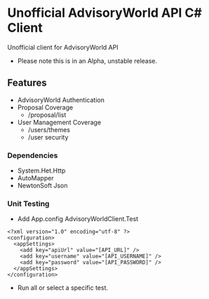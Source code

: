 # Unofficial AdvisoryWorld API C# Client
Unofficial client for AdvisoryWorld API

- Please note this is in an Alpha, unstable release. 

## Features
- AdvisoryWorld Authentication
- Proposal Coverage
  - /proposal/list
- User Management Coverage
  - /users/themes
  - /user security

### Dependencies
- System.Het.Http
- AutoMapper
- NewtonSoft Json

### Unit Testing
- Add App.config AdvisoryWorldClient.Test
```
<?xml version="1.0" encoding="utf-8" ?>
<configuration>
  <appSettings>
    <add key="apiUrl" value="[API_URL]" />
    <add key="username" value="[API_USERNAME]" />
    <add key="password" value="[API_PASSWORD]" />
  </appSettings>
</configuration>
```
- Run all or select a specific test.
